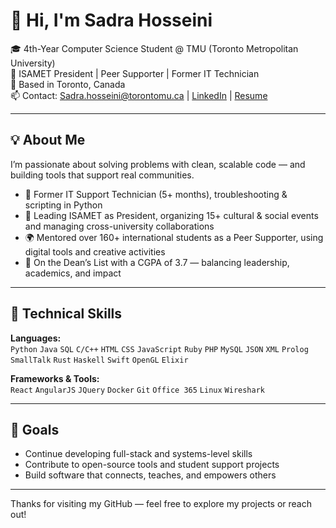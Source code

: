 # 👋 Hi, I'm Sadra Hosseini

🎓 4th-Year Computer Science Student @ TMU (Toronto Metropolitan University)  
💼 ISAMET President | Peer Supporter | Former IT Technician  
📍 Based in Toronto, Canada  
📫 Contact: Sadra.hosseini@torontomu.ca | [LinkedIn](https://www.linkedin.com/in/sadrahs/) | [Resume](#)

---

## 💡 About Me

I’m passionate about solving problems with clean, scalable code — and building tools that support real communities.

- 🔧 Former IT Support Technician (5+ months), troubleshooting & scripting in Python
- 🎯 Leading ISAMET as President, organizing 15+ cultural & social events and managing cross-university collaborations
- 🌍 Mentored over 160+ international students as a Peer Supporter, using digital tools and creative activities
- 🧠 On the Dean’s List with a CGPA of 3.7 — balancing leadership, academics, and impact

---

## 🧰 Technical Skills

**Languages:**  
`Python` `Java` `SQL` `C/C++` `HTML` `CSS` `JavaScript` `Ruby` `PHP` `MySQL` `JSON` `XML` `Prolog` `SmallTalk` `Rust` `Haskell` `Swift` `OpenGL` `Elixir`

**Frameworks & Tools:**  
`React` `AngularJS` `JQuery` `Docker` `Git` `Office 365` `Linux` `Wireshark`  

---

## 📌 Goals

- Continue developing full-stack and systems-level skills  
- Contribute to open-source tools and student support projects  
- Build software that connects, teaches, and empowers others

---

Thanks for visiting my GitHub — feel free to explore my projects or reach out!
